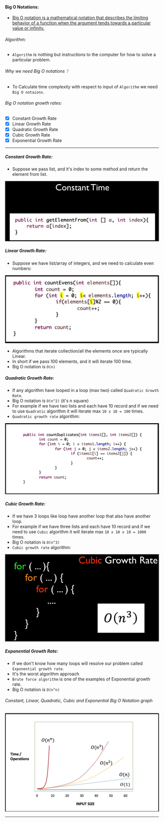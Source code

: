 #### Big O Notations:
* [Big O notation is a mathematical notation that describes the limiting behavior of a function when the argument tends towards a particular value or infinity.](https://en.wikipedia.org/wiki/Big_O_notation#:~:text=Big%20O%20notation%20is%20a,a%20particular%20value%20or%20infinity.)
###### Algorithm:
* `Algorithm` is nothing but instructions to the computer for how to solve a particular problem.
###### Why we need Big O notations :grey_question:
* To Calculate time complexity with respect to input of `Algorithm` we need `Big O notaions`.
###### Big O notation growth rates:
- [x] Constant Growth Rate
- [x] Linear Growth Rate
- [x] Quadratic Growth Rate
- [x] Cubic Growth Rate
- [x] Exponential Growth Rate
- - - -
##### Constant Growth Rate:
* Suppose we pass list, and it's index to some method and return the element from list.

![Constant Growth rate algorithm](ConstantGrowthRate.jpg)
##### Linear Growth Rate:
* Suppose we have list/array of integers, and we need to calculate even numbers:

![Linear Growth rate algorithm](LinearGrowthRate-algorithm.jpg)
* Algorithms that iterate collection/all the elements once are typically Linear.
* In short if we pass 100 elements, and it will iterate 100 time.
* Big O notation is `O(n)`

##### Quadratic Growth Rate:
* If any algorithm have looped in a loop (max two) called `Quadratic Growth Rate`.
* Big O notation is `O(n^2)` (it's n square)
* For example if we have two lists and each have 10 record and if we need to use `Quadratic` algorithm
  it will iterate max `10 x 10 = 100` times.
* `Quadratic growth rate` algorithm:

![Quadratic growth rate algorithm](QuadraticAlgorithm.jpg)

##### Cubic Growth Rate:
* If we have 3 loops like loop have another loop that also have another loop.
* For example if we have three lists and each have 10 record and if we need to use `Cubic` algorithm
  it will iterate max `10 x 10 x 10 = 1000` times.
* Big O notation is `O(n^3)`
* `Cubic growth rate` algorithm:

![Cubic growth rate algorithm](CubibAlorithm.jpg)

##### Exponential Growth Rate:
* If we don't know how many loops will resolve our problem called `Exponential growth rate`.
* It's the worst algorithm approach
* `Brute force algorithm` is one of the examples of Exponential growth rate.
* Big O notation is `O(n^n)`
###### Constant, Linear, Quadratic, Cubic and Exponential Big O Notation graph

![Big O Growth Rate Graph](BigOGrowthRateGraph.jpg)
- - - -
